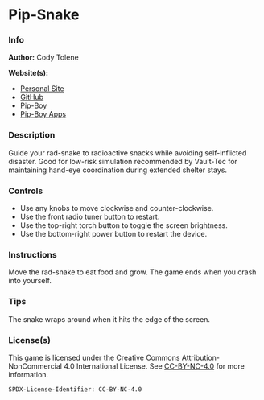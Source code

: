 # Pip-Snake

### Info

**Author:** Cody Tolene

**Website(s):**

- [Personal Site](https://www.CodyTolene.com)
- [GitHub](https://github.com/CodyTolene)
- [Pip-Boy](https://www.Pip-Boy.com)
- [Pip-Boy Apps](https://github.com/CodyTolene/pip-boy-apps)

### Description

Guide your rad-snake to radioactive snacks while avoiding self-inflicted
disaster. Good for low-risk simulation recommended by Vault-Tec for maintaining
hand-eye coordination during extended shelter stays.

### Controls

- Use any knobs to move clockwise and counter-clockwise.
- Use the front radio tuner button to restart.
- Use the top-right torch button to toggle the screen brightness.
- Use the bottom-right power button to restart the device.

### Instructions

Move the rad-snake to eat food and grow. The game ends when you crash into
yourself.

### Tips

The snake wraps around when it hits the edge of the screen.

### License(s)

This game is licensed under the Creative Commons Attribution-NonCommercial 4.0
International License. See
[CC-BY-NC-4.0](https://creativecommons.org/licenses/by-nc/4.0/) for more
information.

`SPDX-License-Identifier: CC-BY-NC-4.0`
